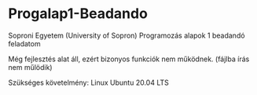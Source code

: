 # Progalap1-Beadando
Soproni Egyetem (University of Sopron)
Programozás alapok 1 beadandó feladatom

Még fejlesztés alat áll, ezért bizonyos funkciók nem működnek. (fájlba írás nem műlödik)

Szükséges követelmény:
  Linux Ubuntu 20.04 LTS
